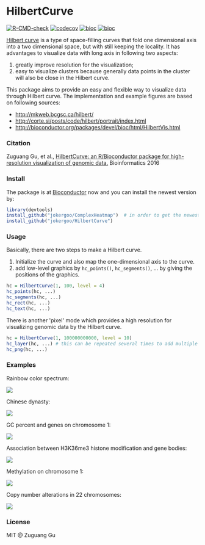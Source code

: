 # HilbertCurve


[![R-CMD-check](https://github.com/jokergoo/HilbertCurve/workflows/R-CMD-check/badge.svg)](https://github.com/jokergoo/HilbertCurve/actions)
[![codecov](https://img.shields.io/codecov/c/github/jokergoo/HilbertCurve.svg)](https://codecov.io/github/jokergoo/HilbertCurve) 
[![bioc](https://bioconductor.org/shields/downloads/devel/HilbertCurve.svg)](https://bioconductor.org/packages/stats/bioc/HilbertCurve/)
[![bioc](http://www.bioconductor.org/shields/years-in-bioc/HilbertCurve.svg)](http://bioconductor.org/packages/devel/bioc/html/HilbertCurve.html)



[Hilbert curve](https://en.wikipedia.org/wiki/Hilbert_curve) is a type of space-filling curves
that fold one dimensional axis into a two dimensional space, but with still keeping the locality.
It has advantages to visualize data with long axis in following two aspects:

1. greatly improve resolution for the visualization;
2. easy to visualize clusters because generally data points in the cluster will also be close in the Hilbert curve. 

This package aims to provide an easy and flexible way to visualize data through Hilbert curve.
The implementation and example figures are based on following sources:

- http://mkweb.bcgsc.ca/hilbert/
- http://corte.si/posts/code/hilbert/portrait/index.html
- http://bioconductor.org/packages/devel/bioc/html/HilbertVis.html

### Citation

Zuguang Gu, et al., [HilbertCurve: an R/Bioconductor package for high-resolution visualization of genomic data.](https://doi.org/10.1093/bioinformatics/btw161)
Bioinformatics 2016

### Install

The package is at [Bioconductor](http://bioconductor.org/packages/devel/bioc/html/HilbertCurve.html) now
and you can install the newest version by:

```r
library(devtools)
install_github("jokergoo/ComplexHeatmap")  # in order to get the newest version of ComplexHeatmap
install_github("jokergoo/HilbertCurve")
```

### Usage

Basically, there are two steps to make a Hilbert curve.

1. Initialize the curve and also map the one-dimensional axis to the curve.
2. add low-level graphics by `hc_points()`, `hc_segments()`, ... by giving the positions of the graphics.

```r
hc = HilbertCurve(1, 100, level = 4)
hc_points(hc, ...)
hc_segments(hc, ...)
hc_rect(hc, ...)
hc_text(hc, ...)
```

There is another 'pixel' mode which provides a high resolution for visualizing genomic data by the Hilbert curve.

```r
hc = HilbertCurve(1, 100000000000, level = 10)
hc_layer(hc, ...) # this can be repeated several times to add multiple layers on the curve
hc_png(hc, ...)
```

### Examples

Rainbow color spectrum:

![](https://cloud.githubusercontent.com/assets/449218/12678993/f184c4de-c6a1-11e5-8c8c-ed3ed938c487.png)

Chinese dynasty:

![](https://cloud.githubusercontent.com/assets/449218/12678995/f18981cc-c6a1-11e5-8b66-6222bed67c63.png)

GC percent and genes on chromosome 1:

![](https://cloud.githubusercontent.com/assets/449218/12678996/f18a6646-c6a1-11e5-9e0b-c99cc7a93f0e.png)

Association between H3K36me3 histone modification and gene bodies:

![](https://cloud.githubusercontent.com/assets/449218/12678992/f1848320-c6a1-11e5-8225-e6fef169f29b.png)

Methylation on chromosome 1:

![](https://cloud.githubusercontent.com/assets/449218/12678994/f186827e-c6a1-11e5-884a-b9135f24146e.png)

Copy number alterations in 22 chromosomes:

![](https://cloud.githubusercontent.com/assets/449218/12678997/f18e405e-c6a1-11e5-9478-3d8fdc4bc834.png)

### License

MIT @ Zuguang Gu
